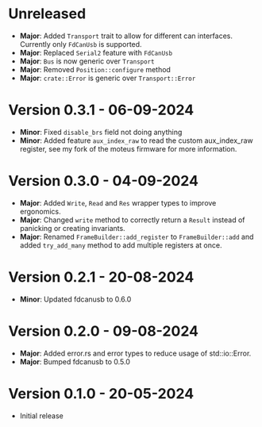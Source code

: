 # Unreleased
- **Major**: Added `Transport` trait to allow for different can interfaces. Currently only `FdCanUsb` is supported.
- **Major**: Replaced `Serial2` feature with `FdCanUsb`
- **Major**: `Bus` is now generic over `Transport`
- **Major**: Removed `Position::configure` method
- **Major**: `crate::Error` is generic over `Transport::Error`
# Version 0.3.1 - 06-09-2024
- **Minor**: Fixed `disable_brs` field not doing anything
- **Minor**: Added feature `aux_index_raw` to read the custom aux_index_raw register, see my fork of the moteus firmware for more information.
# Version 0.3.0 - 04-09-2024
- **Major**: Added `Write`, `Read` and `Res` wrapper types to improve ergonomics.
- **Major**: Changed `write` method to correctly return a `Result` instead of panicking or creating invariants.
- **Major**: Renamed `FrameBuilder::add_register` to `FrameBuilder::add` and added `try_add_many` method to add multiple registers at once.
# Version 0.2.1 - 20-08-2024
- **Minor**: Updated fdcanusb to 0.6.0
# Version 0.2.0 - 09-08-2024
- **Major**: Added error.rs and error types to reduce usage of std::io::Error.
- **Major**: Bumped fdcanusb to 0.5.0
# Version 0.1.0 - 20-05-2024
- Initial release